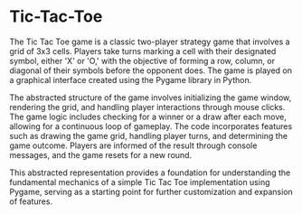 # Tic-Tac-Toe
The Tic Tac Toe game is a classic two-player strategy game that involves a grid of 3x3 cells. Players take turns marking a cell with their designated symbol, either 'X' or 'O,' with the objective of forming a row, column, or diagonal of their symbols before the opponent does. The game is played on a graphical interface created using the Pygame library in Python.

The abstracted structure of the game involves initializing the game window, rendering the grid, and handling player interactions through mouse clicks. The game logic includes checking for a winner or a draw after each move, allowing for a continuous loop of gameplay. The code incorporates features such as drawing the game grid, handling player turns, and determining the game outcome. Players are informed of the result through console messages, and the game resets for a new round.

This abstracted representation provides a foundation for understanding the fundamental mechanics of a simple Tic Tac Toe implementation using Pygame, serving as a starting point for further customization and expansion of features.
